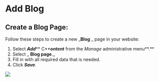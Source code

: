 # Add Blog

## Create a Blog Page:

Follow these steps to create a new _**Blog** _ page in your website:

1. Select _**Add**_** C**_**ontent**_ from the _Manage_ administrative menu**.**
2. Select _ **Blog page**._
3. Fill in with all required data that is needed.
4. Click _**Save**_.&#x20;

![](../../../.gitbook/assets/Create\_Blog\_post\_test\_qa\_varbase\_8\_8\_x\_development\_13\_07\_2020.png)
